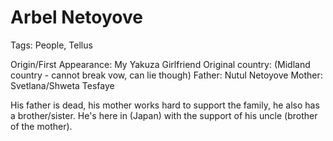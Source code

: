 # Arbel Netoyove

Tags: People, Tellus

Origin/First Appearance: My Yakuza Girlfriend
Original country: (Midland country - cannot break vow, can lie though)
Father: Nutul Netoyove
Mother: Svetlana/Shweta Tesfaye

His father is dead, his mother works hard to support the family, he also has a brother/sister. He's here in (Japan) with the support of his uncle (brother of the mother).